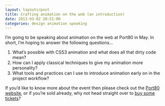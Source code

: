 ```yaml
---
layout: layouts/post 
title: Crafting animation on the web (an introduction)
date: 2013-03-02 20:51:00
categories: design animation speaking
---
```


I&#8217;m going to be speaking about animation on the web at Port80 in May. In short, I&#8217;m hoping to answer the following questions&#8230;

<!--more-->

  1. What&#8217;s possible with CSS3 animation and what does all that dirty code mean?
  2. How can I apply classical techniques to give my animation more personality?
  3. What tools and practices can I use to introduce animation early on in the project workflow?

If you&#8217;d like to know more about the event then please check out the [Port80 website][1], or if you&#8217;re sold already, why not head straight over to [buy some tickets][2]?

 [1]: http://port80events.co.uk/event/port80-2013/ "Port80 2013 Event Information"
 [2]: http://www.eventbrite.com/event/5212235938 "Buy tickets to Port80 2013"
